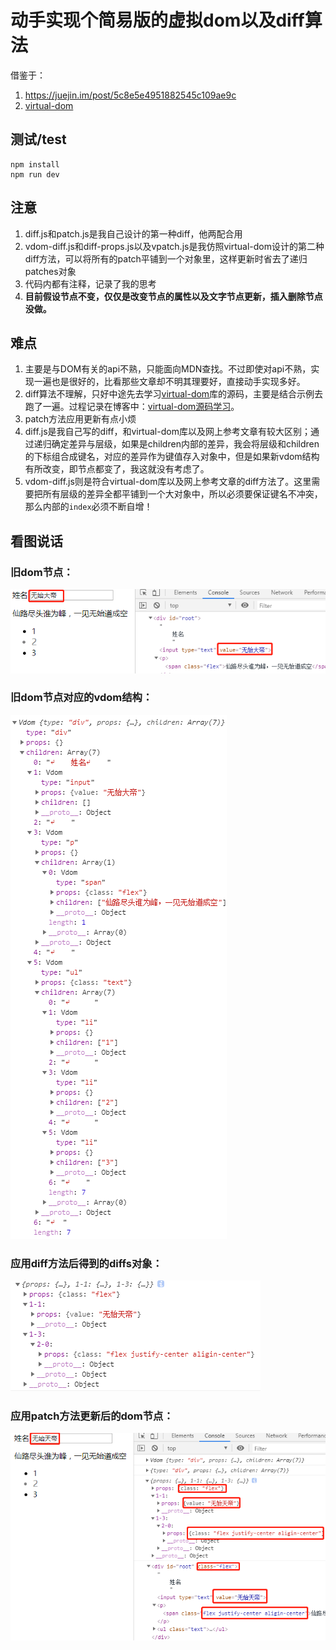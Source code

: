 # 动手实现个简易版的虚拟dom以及diff算法

借鉴于：
1. https://juejin.im/post/5c8e5e4951882545c109ae9c
2. <a href="https://github.com/Matt-Esch/virtual-dom">virtual-dom</a>

## 测试/test
```
npm install
npm run dev
```

## 注意
1. diff.js和patch.js是我自己设计的第一种diff，他两配合用
2. vdom-diff.js和diff-props.js以及vpatch.js是我仿照virtual-dom设计的第二种diff方法，可以将所有的patch平铺到一个对象里，这样更新时省去了递归patches对象
3. 代码内都有注释，记录了我的思考
4. **目前假设节点不变，仅仅是改变节点的属性以及文字节点更新，插入删除节点没做。**

## 难点
1. 主要是与DOM有关的api不熟，只能面向MDN查找。不过即使对api不熟，实现一遍也是很好的，比看那些文章却不明其理要好，直接动手实现多好。
2. diff算法不理解，只好中途先去学习<a href="https://github.com/Matt-Esch/virtual-dom">virtual-dom</a>库的源码，主要是结合示例去跑了一遍。过程记录在博客中：<a href="https://github.com/lizhongzhen11/lizz-blog/issues/58">virtual-dom源码学习</a>。
3. patch方法应用更新有点小烦
4. diff.js是我自己写的diff，和virtual-dom库以及网上参考文章有较大区别；通过递归确定差异与层级，如果是children内部的差异，我会将层级和children的下标组合成键名，对应的差异作为键值存入对象中，但是如果新vdom结构有所改变，即节点都变了，我这就没有考虑了。
5. vdom-diff.js则是符合virtual-dom库以及网上参考文章的diff方法了。这里需要把所有层级的差异全都平铺到一个大对象中，所以必须要保证键名不冲突，那么内部的`index`必须不断自增！

## 看图说话

### 旧dom节点：

<img src="./oldNode.png">

### 旧dom节点对应的vdom结构：

<img src="./oldVdom.png">

### 应用diff方法后得到的diffs对象：

<img src="./diff.png">

### 应用patch方法更新后的dom节点：

<img src="./patch.png">